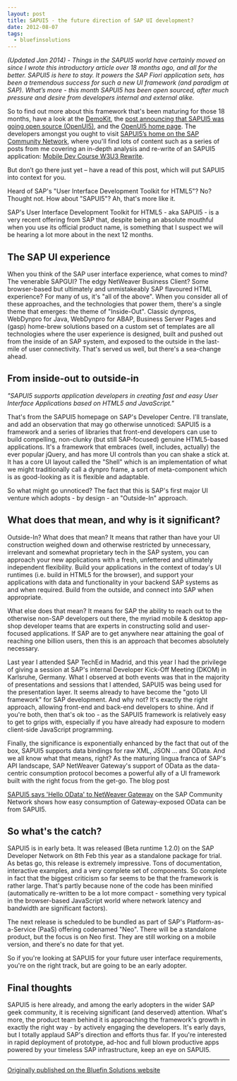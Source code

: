 ```yaml
---
layout: post
title: SAPUI5 - the future direction of SAP UI development?
date: 2012-08-07
tags:
  - bluefinsolutions
---
```


_(Updated Jan 2014) - Things in the SAPUI5 world have certainly moved on since I wrote this introductory article over 18 months ago, and all for the better. SAPUI5 is here to stay. It powers the SAP Fiori application sets, has been a tremendous success for such a new UI framework (and paradigm at SAP). What’s more - this month SAPUI5 has been open sourced, after much pressure and desire from developers internal and external alike._

So to find out more about this framework that's been maturing for those 18 months, have a look at the [DemoKit](https://openui5.hana.ondemand.com/topic/Documentation), the [post announcing that SAPUI5 was going open source (OpenUI5)](https://web.archive.org/web/20171111195537/http://scn.sap.com/community/developer-center/front-end/blog/2013/12/11/what-is-openui5-sapui5), and the [OpenUI5 home page](https://web.archive.org/web/20171111195537/http://sap.github.io/openui5/). The developers amongst you ought to visit [SAPUI5’s home on the SAP Community Network](https://web.archive.org/web/20171111195537/http://scn.sap.com/community/developer-center/front-end), where you'll find lots of content such as a series of posts from me covering an in-depth analysis and re-write of an SAPUI5 application: [Mobile Dev Course W3U3 Rewrite](https://web.archive.org/web/20171111195537/http://scn.sap.com/community/developer-center/front-end/blog/2013/10/16/mobile-dev-course-w3u3-rewrite--intro).

But don’t go there just yet – have a read of this post, which will put SAPUI5 into context for you.

Heard of SAP's "User Interface Development Toolkit for HTML5"? No? Thought not. How about "SAPUI5"? Ah, that's more like it.

SAP's User Interface Development Toolkit for HTML5 - aka SAPUI5 - is a very recent offering from SAP that, despite being an absolute mouthful when you use its official product name, is something that I suspect we will be hearing a lot more about in the next 12 months.

## The SAP UI experience

When you think of the SAP user interface experience, what comes to mind? The venerable SAPGUI? The edgy NetWeaver Business Client? Some browser-based but ultimately and unmistakeably SAP flavoured HTML experience? For many of us, it's "all of the above". When you consider all of these approaches, and the technologies that power them, there's a single theme that emerges: the theme of "Inside-Out". Classic dynpros, WebDynpro for Java, WebDynpro for ABAP, Business Server Pages and (gasp) home-brew solutions based on a custom set of templates are all technologies where the user experience is designed, built and pushed out from the inside of an SAP system, and exposed to the outside in the last-mile of user connectivity. That's served us well, but there's a sea-change ahead.

## From inside-out to outside-in

_"SAPUI5 supports application developers in creating fast and easy User Interface Applications based on HTML5 and JavaScript."_

That's from the SAPUI5 homepage on SAP's Developer Centre. I'll translate, and add an observation that may go otherwise unnoticed: SAPUI5 is a framework and a series of libraries that front-end developers can use to build compelling, non-clunky (but still SAP-focused) genuine HTML5-based applications. It's a framework that embraces (well, includes, actually) the ever popular jQuery, and has more UI controls than you can shake a stick at. It has a core UI layout called the "Shell" which is an implementation of what we might traditionally call a dynpro frame, a sort of meta-component which is as good-looking as it is flexible and adaptable.

So what might go unnoticed? The fact that this is SAP's first major UI venture which adopts - by design - an "Outside-In" approach.

## What does that mean, and why is it significant?

Outside-In? What does that mean? It means that rather than have your UI construction weighed down and otherwise restricted by unnecessary, irrelevant and somewhat proprietary tech in the SAP system, you can approach your new applications with a fresh, unfettered and ultimately independent flexibility. Build your applications in the context of today's UI runtimes (i.e. build in HTML5 for the browser), and support your applications with data and functionality in your backend SAP systems as and when required. Build from the outside, and connect into SAP when appropriate.

What else does that mean? It means for SAP the ability to reach out to the otherwise non-SAP developers out there, the myriad mobile & desktop app-shop developer teams that are experts in constructing solid and user-focused applications. If SAP are to get anywhere near attaining the goal of reaching one billion users, then this is an approach that becomes absolutely necessary.

Last year I attended SAP TechEd in Madrid, and this year I had the privilege of giving a session at SAP's internal Developer Kick-Off Meeting (DKOM) in Karlsruhe, Germany. What I observed at both events was that in the majority of presentations and sessions that I attended, SAPUI5 was being used for the presentation layer. It seems already to have become the "goto UI framework" for SAP development. And why not? It's exactly the right approach, allowing front-end and back-end developers to shine. And if you're both, then that's ok too - as the SAPUI5 framework is relatively easy to get to grips with, especially if you have already had exposure to modern client-side JavaScript programming.

Finally, the significance is exponentially enhanced by the fact that out of the box, SAPUI5 supports data bindings for raw XML, JSON ... and OData. And we all know what that means, right? As the maturing lingua franca of SAP's API landscape, SAP NetWeaver Gateway's support of OData as the data-centric consumption protocol becomes a powerful ally of a UI framework built with the right focus from the get-go. The blog post

[SAPUI5 says 'Hello OData' to NetWeaver Gateway](https://blogs.sap.com/2012/02/13/sapui5-says-hello-odata-to-netweaver-gateway/) on the SAP Community Network shows how easy consumption of Gateway-exposed OData can be from SAPUI5.

## So what's the catch?

SAPUI5 is in early beta. It was released (Beta runtime 1.2.0) on the SAP Developer Network on 8th Feb this year as a standalone package for trial. As betas go, this release is extremely impressive. Tons of documentation, interactive examples, and a very complete set of components. So complete in fact that the biggest criticism so far seems to be that the framework is rather large. That's partly because none of the code has been minified (automatically re-written to be a lot more compact - something very typical in the browser-based JavaScript world where network latency and bandwidth are significant factors).

The next release is scheduled to be bundled as part of SAP's Platform-as-a-Service (PaaS) offering codenamed "Neo". There will be a standalone product, but the focus is on Neo first. They are still working on a mobile version, and there's no date for that yet.

So if you're looking at SAPUI5 for your future user interface requirements, you're on the right track, but are going to be an early adopter.

## Final thoughts

SAPUI5 is here already, and among the early adopters in the wider SAP geek community, it is receiving significant (and deserved) attention. What's more, the product team behind it is approaching the framework's growth in exactly the right way - by actively engaging the developers. It's early days, but I totally applaud SAP's direction and efforts thus far. If you're interested in rapid deployment of prototype, ad-hoc and full blown productive apps powered by your timeless SAP infrastructure, keep an eye on SAPUI5.

---


[Originally published on the Bluefin Solutions website](https://web.archive.org/web/20171111195537/http://www.bluefinsolutions.com/insights/dj-adams/january-2014/sapui5-the-future-direction-of-sap-ui-developmen)
